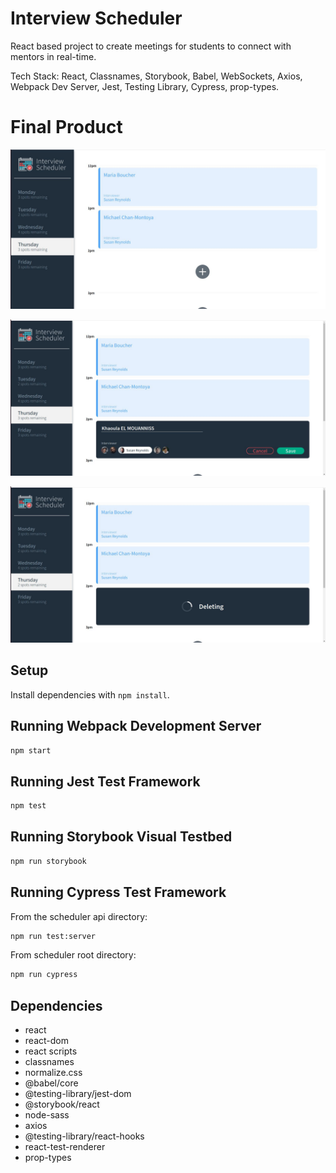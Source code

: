 # Interview Scheduler

React based project to create meetings for students to connect with mentors in real-time.

Tech Stack: React, Classnames, Storybook, Babel, WebSockets, Axios, Webpack Dev Server, Jest, Testing Library, Cypress, prop-types.

# Final Product

!["Showing the appointments for Thursday"](https://github.com/khaoulamouanniss/scheduler/blob/master/docs/appointment-show.jpg?raw=true)


!["Creating a new appointment"](https://github.com/khaoulamouanniss/scheduler/blob/master/docs/appointment-form.jpg?raw=true)  
  
  
!["Deleting an appointment"](https://github.com/khaoulamouanniss/scheduler/blob/master/docs/appointment-statut-deleting.jpg?raw=true)  

## Setup

Install dependencies with `npm install`.

## Running Webpack Development Server

```sh
npm start
```

## Running Jest Test Framework

```sh
npm test
```

## Running Storybook Visual Testbed

```sh
npm run storybook
```

## Running Cypress Test Framework

From the scheduler api directory: 

```sh
npm run test:server
```

From scheduler root directory: 


```sh
npm run cypress
```

## Dependencies

- react
- react-dom
- react scripts
- classnames
- normalize.css
- @babel/core
- @testing-library/jest-dom
- @storybook/react
- node-sass
- axios
- @testing-library/react-hooks
- react-test-renderer
- prop-types